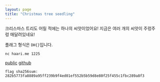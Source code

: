 ```yaml
---
layout: page
title: "Christmas tree seedling"
---
```


크리스마스 트리도 어릴 적에는 하나의 씨앗이었어요! 지금은 여러 개의 씨앗이 주렁주렁 매달려있네요!

플래그 형식은 `DH{}`입니다.

`nc haari.me 1225`

[public](../public/christmas.zip)
[github](https://github.com/soon-haari/my-ctf-challenges/tree/main/2023-xmas-ctf/Christmas%20tree%20seedling)

`flag sha256sum: 282b5773fa8889a95ff239b9f4ed01ef552b5b59d8e80f25f455c1fbc289a8f3`